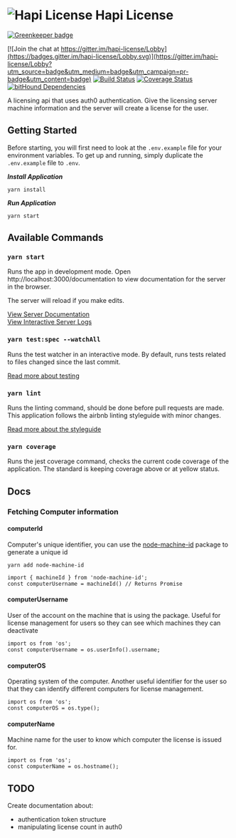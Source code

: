 # ![Hapi License](https://i.imgur.com/6drEN2O.png) Hapi License

[![Greenkeeper badge](https://badges.greenkeeper.io/joshferrell/hapi-license.svg)](https://greenkeeper.io/)

[![Join the chat at https://gitter.im/hapi-license/Lobby](https://badges.gitter.im/hapi-license/Lobby.svg)](https://gitter.im/hapi-license/Lobby?utm_source=badge&utm_medium=badge&utm_campaign=pr-badge&utm_content=badge)
[![Build Status](https://travis-ci.org/joshferrell/hapi-license.svg?branch=master)](https://travis-ci.org/joshferrell/hapi-license)
[![Coverage Status](https://coveralls.io/repos/github/joshferrell/hapi-license/badge.svg?branch=master)](https://coveralls.io/github/joshferrell/hapi-license?branch=master)
[![bitHound Dependencies](https://www.bithound.io/github/joshferrell/hapi-license/badges/dependencies.svg)](https://www.bithound.io/github/joshferrell/hapi-license/master/dependencies/npm)

A licensing api that uses auth0 authentication. Give the licensing server machine information and the server will create a license for the user.

## Getting Started

Before starting, you will first need to look at the `.env.example` file for your environment variables.
To get up and running, simply duplicate the `.env.example` file to `.env`.

***Install Application***
```
yarn install
```

***Run Application***
```
yarn start
```

## Available Commands

### `yarn start`
Runs the app in development mode.
Open http://localhost:3000/documentation to view documentation
for the server in the browser.

The server will reload if you make edits.

[View Server Documentation](http://localhost:3000/documentation)<br />
[View Interactive Server Logs](http://localhost:3000/tv)<br />

### `yarn test:spec --watchAll`
Runs the test watcher in an interactive mode.
By default, runs tests related to files changed since the last commit.

[Read more about testing](https://facebook.github.io/jest/docs/en/getting-started.html)
### `yarn lint`
Runs the linting command, should be done before pull requests are made.
This application follows the airbnb linting styleguide with minor changes.

[Read more about the styleguide](https://github.com/airbnb/javascript)
### `yarn coverage`
Runs the jest coverage command, checks the current code coverage of the application.
The standard is keeping coverage above or at yellow status.

## Docs

### Fetching Computer information

#### computerId

Computer's unique identifier, you can use the [node-machine-id](https://github.com/automation-stack/node-machine-id) package to generate a unique id

`yarn add node-machine-id`

```
import { machineId } from 'node-machine-id';
const computerUsername = machineId() // Returns Promise
```

#### computerUsername
User of the account on the machine that is using the package. Useful for license management for users so they can see which machines they can deactivate

```
import os from 'os';
const computerUsername = os.userInfo().username;
```

#### computerOS
Operating system of the computer. Another useful identifier for the user so that they can identify different computers for license management.

```
import os from 'os';
const computerOS = os.type();
```

#### computerName
Machine name for the user to know which computer the license is issued for.

```
import os from 'os';
const computerName = os.hostname();
```

## TODO
Create documentation about:
* authentication token structure
* manipulating license count in auth0
